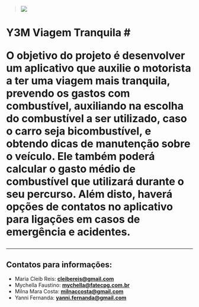 > <img src='https://y3m-viagem-tranquila.googlecode.com/svn/logo.png'></li></ul>

<h1>Y3M Viagem Tranquila #

O objetivo do projeto é desenvolver um aplicativo que auxilie o motorista a ter uma viagem mais tranquila, prevendo os gastos com combustível, auxiliando na escolha do combustível a ser utilizado, caso o carro seja bicombustível, e obtendo dicas de manutenção sobre o veículo. Ele também poderá calcular o gasto médio  de combustível que utilizará durante o seu percurso. Além disto, haverá opções de contatos no aplicativo para ligações em casos de emergência e acidentes.


---


## Contatos para informações: ##

  * Maria Cleib Reis: **cleibereis@gmail.com**
  * Mychella Faustino: **mychella@fatecpg.com.br**
  * Milna Mara Costa: **milnaccosta@gmail.com**
  * Yanni Fernanda: **yanni.fernanda@gmail.com**